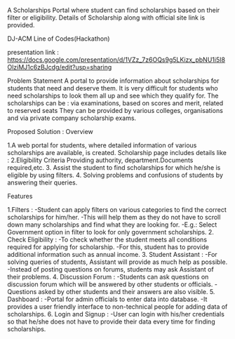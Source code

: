 A Scholarships Portal where student can find scholarships based on their filter or eligibility.
Details of Scholarship along with official site link is provided.

DJ-ACM Line of Codes(Hackathon)

presentation link : https://docs.google.com/presentation/d/1VZz_7z6OQs9g5LKizx_pbNU1i5I8OlziMJ1c6zBJcdg/edit?usp=sharing

Problem Statement A portal to provide information about scholarships for students that need and deserve them. It is very difficult for students who need scholarships to look them all up and see which they qualify for. The scholarships can be : via examinations, based on scores and merit, related to reserved seats They can be provided by various colleges, organisations and via private company scholarship exams.

Proposed Solution : Overview

1.A web portal for students, where detailed information of various scholarships are available, is created. Scholarship page includes details like : 2.Eligibility Criteria Providing authority, department.Documents required,etc. 3. Assist the student to find scholarships for which he/she is eligible by using filters. 4. Solving problems and confusions of students by answering their queries.

Features

1.Filters : -Student can apply filters on various categories to find the correct scholarships for him/her. -This will help them as they do not have to scroll down many scholarships and find what they are looking for. -E.g.: Select Government option in filter to look for only government scholarships. 2. Check Eligibility : -To check whether the student meets all conditions required for applying for scholarship. -For this, student has to provide additional information such as annual income. 3. Student Assistant : -For solving queries of students, Assistant will provide as much help as possible. -Instead of posting questions on forums, students may ask Assistant of their problems. 4. Discussion Forum : -Students can ask questions on discussion forum which will be answered by other students or officials. -Questions asked by other students and their answers are also visible. 5. Dashboard : -Portal for admin officials to enter data into database. -It provides a user friendly interface to non-technical people for adding data of scholarships. 6. Login and Signup : -User can login with his/her credentials so that he/she does not have to provide their data every time for finding scholarships.
